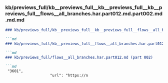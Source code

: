 ### kb/previews_full/kb__previews_full__kb__previews_full__kb__previews_full__flows__all_branches.har.part012.md.part002.md.md.md

```md
### kb/previews_full/kb__previews_full__kb__previews_full__flows__all_branches.har.part012.md.part002.md.md

```md
### kb/previews_full/kb__previews_full__flows__all_branches.har.part012.md.part002.md

```md
### kb/previews_full/flows__all_branches.har.part012.md (part 002)

```md
 "3601",
                    "url": "https://n
```

```

```

```

```
